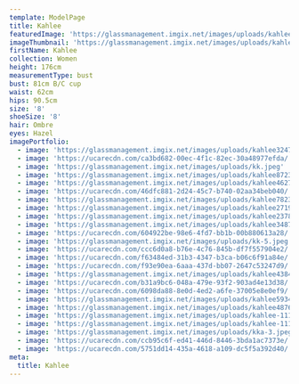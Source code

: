 ```yaml
---
template: ModelPage
title: Kahlee
featuredImage: 'https://glassmanagement.imgix.net/images/uploads/kahleeheader236748123921.jpg'
imageThumbnail: 'https://glassmanagement.imgix.net/images/uploads/kahlee-her-shadow-1.jpg'
firstName: Kahlee
collection: Women
height: 176cm
measurementType: bust
bust: 81cm B/C cup
waist: 62cm
hips: 90.5cm
size: '8'
shoeSize: '8'
hair: Ombre
eyes: Hazel
imagePortfolio:
  - image: 'https://glassmanagement.imgix.net/images/uploads/kahlee32476882108.jpeg'
  - image: 'https://ucarecdn.com/ca3bd682-00ec-4f1c-82ec-30a48977efda/'
  - image: 'https://glassmanagement.imgix.net/images/uploads/kk.jpeg'
  - image: 'https://glassmanagement.imgix.net/images/uploads/kahlee872346.jpeg'
  - image: 'https://glassmanagement.imgix.net/images/uploads/kahlee462738239.jpeg'
  - image: 'https://ucarecdn.com/46dfc881-2d24-45c7-b740-02aa34beb040/'
  - image: 'https://glassmanagement.imgix.net/images/uploads/kahlee782349.jpeg'
  - image: 'https://glassmanagement.imgix.net/images/uploads/kahlee27198.jpeg'
  - image: 'https://glassmanagement.imgix.net/images/uploads/kahlee237864.jpeg'
  - image: 'https://glassmanagement.imgix.net/images/uploads/kahlee3487394q3.jpeg'
  - image: 'https://ucarecdn.com/604922be-98e6-4fd7-bb1b-00b880613a28/'
  - image: 'https://glassmanagement.imgix.net/images/uploads/kk-5.jpeg'
  - image: 'https://ucarecdn.com/ccc6d0a8-b76e-4c76-845b-df7f557904e2/'
  - image: 'https://ucarecdn.com/f63484ed-31b3-4347-b3ca-b06c6f91a84e/'
  - image: 'https://ucarecdn.com/f93e90ea-6aaa-437d-bb07-2647c53247d9/'
  - image: 'https://glassmanagement.imgix.net/images/uploads/kahlee43847q.jpeg'
  - image: 'https://ucarecdn.com/b31a9bc6-048a-479e-93f2-903ad4e13d38/'
  - image: 'https://ucarecdn.com/6098da88-8e0d-4ed2-a6fe-37005e8e0ef9/'
  - image: 'https://glassmanagement.imgix.net/images/uploads/kahlee59348724.jpeg'
  - image: 'https://glassmanagement.imgix.net/images/uploads/kahlee4876342.jpeg'
  - image: 'https://glassmanagement.imgix.net/images/uploads/kahlee-111.jpeg'
  - image: 'https://glassmanagement.imgix.net/images/uploads/kahlee-1112.jpeg'
  - image: 'https://glassmanagement.imgix.net/images/uploads/kka-3.jpeg'
  - image: 'https://ucarecdn.com/ccb95c6f-ed41-446d-8446-3bda1ac7373e/'
  - image: 'https://ucarecdn.com/5751dd14-435a-4618-a109-dc5f5a392d40/'
meta:
  title: Kahlee
---
```


